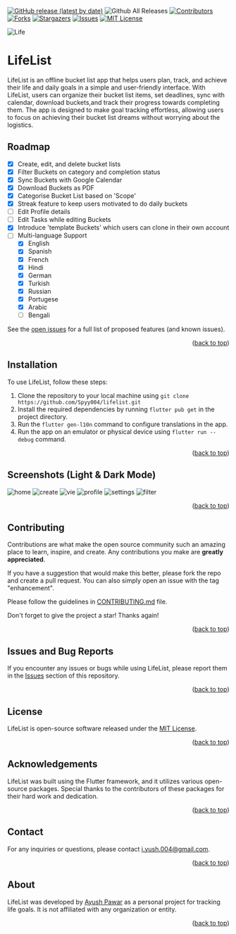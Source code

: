 <a name="readme-top"></a>

[![GitHub release (latest by date)](https://img.shields.io/github/v/release/Spyy004/LifeList.svg?style=for-the-badge)](https://github.com/Spyy004/LifeList/releases/latest)
![Github All Releases](https://img.shields.io/github/downloads/Spyy004/LifeList/total.svg?style=for-the-badge)
[![Contributors][contributors-shield]][contributors-url]
[![Forks][forks-shield]][forks-url]
[![Stargazers][stars-shield]][stars-url]
[![Issues][issues-shield]][issues-url]
[![MIT License][license-shield]][license-url]

![Life](https://user-images.githubusercontent.com/54628130/233258221-8e1673f3-e137-4fb3-802d-9bf5a708a64d.png)

LifeList
========

LifeList is an offline bucket list app that helps users plan, track, and achieve their life and daily goals in a simple and user-friendly interface. With LifeList, users can organize their bucket list items, set deadlines, sync with calendar, download buckets,and track their progress towards completing them. The app is designed to make goal tracking effortless, allowing users to focus on achieving their bucket list dreams without worrying about the logistics.

## Roadmap

- [x] Create, edit, and delete bucket lists
- [x] Filter Buckets on category and completion status
- [x] Sync Buckets with Google Calendar
- [x] Download Buckets as PDF
- [x] Categorise Bucket List based on 'Scope'
- [x] Streak feature to keep users motivated to do daily buckets
- [ ] Edit Profile details
- [ ] Edit Tasks while editing Buckets
- [x] Introduce 'template Buckets' which users can clone in their own account
- [ ] Multi-language Support
    - [x] English
    - [x] Spanish
    - [x] French
    - [x] Hindi
    - [x] German
    - [x] Turkish
    - [x] Russian
    - [x] Portugese
    - [x] Arabic
    - [ ] Bengali

See the [open issues](https://github.com/Spyy004/LifeList/issues) for a full list of proposed features (and known issues).

<p align="right">(<a href="#readme-top">back to top</a>)</p>

Installation
------------

To use LifeList, follow these steps:

1.  Clone the repository to your local machine using `git clone https://github.com/Spyy004/lifelist.git`
2.  Install the required dependencies by running `flutter pub get` in the project directory.
3.  Run the `flutter gen-l10n` command to configure translations in the app.
4.  Run the app on an emulator or physical device using `flutter run --debug` command.

<p align="right">(<a href="#readme-top">back to top</a>)</p>

Screenshots (Light & Dark Mode)
--------

![home](https://user-images.githubusercontent.com/54628130/235357468-d7e45462-4c98-4d2a-995b-85b7596a41d0.jpg)
![create](https://user-images.githubusercontent.com/54628130/233852546-d7580b66-7572-464d-99c8-e89eaf1ca2b0.jpg)
![vie](https://user-images.githubusercontent.com/54628130/233852554-6c908df0-5bb3-47c7-82dc-50d3fbd42890.jpg)
![profile](https://user-images.githubusercontent.com/54628130/233852198-e549ff27-52dd-4605-a6bf-f4556a01ccaf.jpg)
![settings](https://user-images.githubusercontent.com/54628130/233852213-ca2166cd-bb43-4f0c-b222-aa31062bb584.jpg)
![filter](https://user-images.githubusercontent.com/54628130/233852533-31be3868-6825-41ac-a3de-fcde1d9b0537.jpg)

<p align="right">(<a href="#readme-top">back to top</a>)</p>

Contributing
------------

Contributions are what make the open source community such an amazing place to learn, inspire, and create. Any contributions you make are **greatly appreciated**.

If you have a suggestion that would make this better, please fork the repo and create a pull request. You can also simply open an issue with the tag "enhancement".

Please follow the guidelines in [CONTRIBUTING.md](https://github.com/Spyy004/LifeList/blob/main/Contributing.md) file.

Don't forget to give the project a star! Thanks again!

<p align="right">(<a href="#readme-top">back to top</a>)</p>

Issues and Bug Reports
----------------------

If you encounter any issues or bugs while using LifeList, please report them in the [Issues](https://github.com/Spyy004/lifelist/issues) section of this repository.

<p align="right">(<a href="#readme-top">back to top</a>)</p>

License
-------

LifeList is open-source software released under the [MIT License](https://chat.openai.com/c/LICENSE).

<p align="right">(<a href="#readme-top">back to top</a>)</p>

Acknowledgements
----------------

LifeList was built using the Flutter framework, and it utilizes various open-source packages. Special thanks to the contributors of these packages for their hard work and dedication.

<p align="right">(<a href="#readme-top">back to top</a>)</p>

Contact
-------

For any inquiries or questions, please contact <i.yush.004@gmail.com>.

<p align="right">(<a href="#readme-top">back to top</a>)</p>

About
-----

LifeList was developed by [Ayush Pawar](https://github.com/Spyy004) as a personal project for tracking life goals. It is not affiliated with any organization or entity.

<p align="right">(<a href="#readme-top">back to top</a>)</p>

<!-- MARKDOWN LINKS & IMAGES -->
<!-- https://www.markdownguide.org/basic-syntax/#reference-style-links -->
[contributors-shield]: https://img.shields.io/github/contributors/Spyy004/LifeList.svg?style=for-the-badge
[contributors-url]: https://github.com/Spyy004/LifeList/graphs/contributors
[forks-shield]: https://img.shields.io/github/forks/Spyy004/LifeList.svg?style=for-the-badge
[forks-url]: https://github.com/Spyy004/LifeList/network/members
[stars-shield]: https://img.shields.io/github/stars/Spyy004/LifeList.svg?style=for-the-badge
[stars-url]: https://github.com/Spyy004/LifeList/stargazers
[issues-shield]: https://img.shields.io/github/issues/Spyy004/LifeList.svg?style=for-the-badge
[issues-url]: https://github.com/Spyy004/LifeList/issues
[license-shield]: https://img.shields.io/github/license/Spyy004/LifeList.svg?style=for-the-badge
[license-url]: https://github.com/Spyy004/LifeList/blob/master/LICENSE.txt
